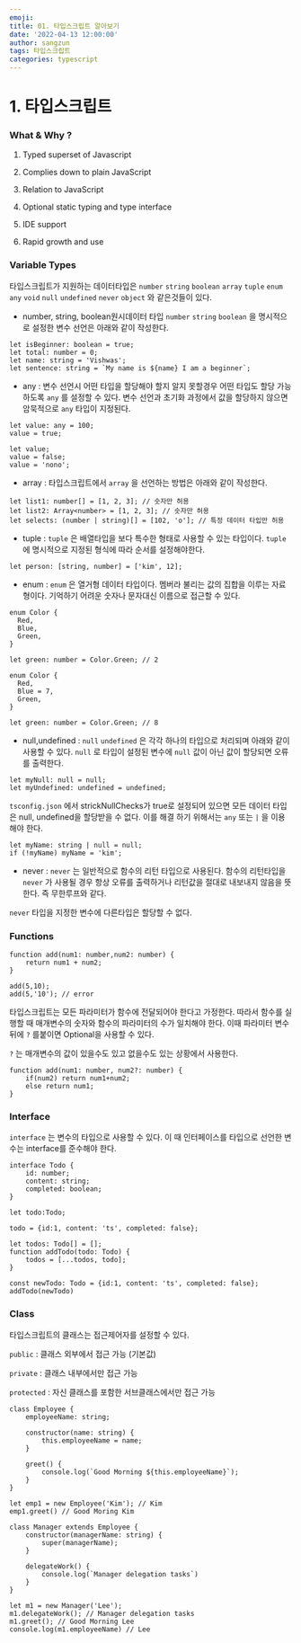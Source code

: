 ```yaml
---
emoji:
title: 01. 타입스크립트 알아보기
date: '2022-04-13 12:00:00'
author: sangzun
tags: 타입스크립트
categories: typescript
---
```


# 1. 타입스크립트

### What & Why ?

1. Typed superset of Javascript

2. Complies down to plain JavaScript

3. Relation to JavaScript

4. Optional static typing and type interface

5. IDE support

6. Rapid growth and use

### Variable Types

타입스크립트가 지원하는 데이터타입은 `number` `string` `boolean` `array` `tuple` `enum` `any` `void` `null` `undefined` `never` `object` 와 같은것들이 있다.

- number, string, boolean원시데이터 타입 `number` `string` `boolean` 을 명시적으로 설정한 변수 선언은 아래와 같이 작성한다.

```
let isBeginner: boolean = true;
let total: number = 0;
let name: string = 'Vishwas';
let sentence: string = `My name is ${name} I am a beginner`;
```

- any : 변수 선언시 어떤 타입을 할당해야 할지 알지 못할경우 어떤 타입도 할당 가능하도록 `any` 를 설정할 수 있다. 변수 선언과 초기화 과정에서 값을 할당하지 않으면 암묵적으로 `any` 타입이 지정된다.

```
let value: any = 100;
value = true;

let value;
value = false;
value = 'nono';
```

- array : 타입스크립트에서 `array` 을 선언하는 방법은 아래와 같이 작성한다.

```
let list1: number[] = [1, 2, 3]; // 숫자만 허용
let list2: Array<number> = [1, 2, 3]; // 숫자만 허용
let selects: (number | string)[] = [102, 'o']; // 특정 데이터 타입만 허용
```

- tuple : `tuple` 은 배열타입을 보다 특수한 형태로 사용할 수 있는 타입이다. `tuple`에 명시적으로 지정된 형식에 따라 순서를 설정해야한다.

```
let person: [string, number] = ['kim', 12];
```

- enum : `enum` 은 열거형 데이터 타입이다. 멤버라 불리는 값의 집합을 이루는 자료형이다. 기억하기 어려운 숫자나 문자대신 이름으로 접근할 수 있다.

```
enum Color {
  Red,
  Blue,
  Green,
}

let green: number = Color.Green; // 2

enum Color {
  Red,
  Blue = 7,
  Green,
}

let green: number = Color.Green; // 8
```

- null,undefined : `null` `undefined` 은 각각 하나의 타입으로 처리되며 아래와 같이 사용할 수 있다. `null` 로 타입이 설정된 변수에 `null` 값이 아닌 값이 할당되면 오류를 출력한다.

```
let myNull: null = null;
let myUndefined: undefined = undefined;
```

`tsconfig.json` 에서 strickNullChecks가 true로 설정되어 있으면 모든 데이터 타입은 null, undefined을 할당받을 수 없다. 이를 해결 하기 위해서는 `any` 또는 `|` 을 이용해야 한다.

```
let myName: string | null = null;
if (!myName) myName = 'kim';
```

- never : `never` 는 일반적으로 함수의 리턴 타입으로 사용된다. 함수의 리턴타입을 `never` 가 사용될 경우 항상 오류를 출력하거나 리턴값을 절대로 내보내지 않음을 뜻한다. 즉 무한루프와 같다.

`never` 타입을 지정한 변수에 다른타입은 할당할 수 없다.

### Functions

```
function add(num1: number,num2: number) {
	return num1 + num2;
}

add(5,10);
add(5,'10'); // error
```

타입스크립트는 모든 파라미터가 함수에 전달되어야 한다고 가정한다. 따라서 함수를 실행할 때 매개변수의 숫자와 함수의 파라미터의 수가 일치해야 한다. 이때 파라미터 변수 뒤에 `?` 를붙이면 Optional을 사용할 수 있다.

`?` 는 매개변수의 값이 있을수도 있고 없을수도 있는 상황에서 사용한다.

```
function add(num1: number, num2?: number) {
	if(num2) return num1+num2;
	else return num1;
}
```

### Interface

`interface` 는 변수의 타입으로 사용할 수 있다. 이 때 인터페이스를 타입으로 선언한 변수는 interface를 준수해야 한다.

```
interface Todo {
	id: number;
	content: string;
	completed: boolean;
}

let todo:Todo;

todo = {id:1, content: 'ts', completed: false};

let todos: Todo[] = [];
function addTodo(todo: Todo) {
	todos = [...todos, todo];
}

const newTodo: Todo = {id:1, content: 'ts', completed: false};
addTodo(newTodo)
```

### Class

타입스크립트의 클래스는 접근제어자를 설정할 수 있다.

`public` : 클래스 외부에서 접근 가능 (기본값)

`private` : 클래스 내부에서만 접근 가능

`protected` : 자신 클래스를 포함한 서브클래스에서만 접근 가능

```
class Employee {
	employeeName: string;

	constructor(name: string) {
		this.employeeName = name;
	}

	greet() {
		console.log(`Good Morning ${this.employeeName}`);
	}
}

let emp1 = new Employee('Kim'); // Kim
emp1.greet() // Good Moring Kim
```

```
class Manager extends Employee {
    constructor(managerName: string) {
        super(managerName);
    }

    delegateWork() {
        console.log(`Manager delegation tasks`)
    }
}

let m1 = new Manager('Lee');
m1.delegateWork(); // Manager delegation tasks
m1.greet(); // Good Morning Lee
console.log(m1.employeeName) // Lee
```
